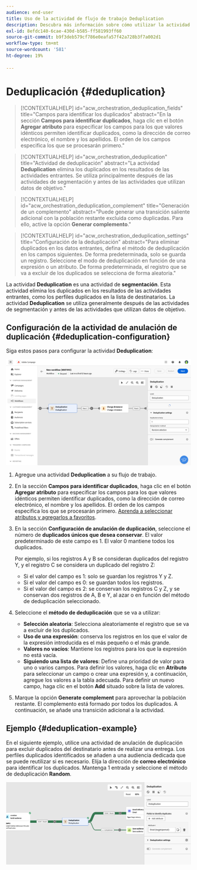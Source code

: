 ```yaml
---
audience: end-user
title: Uso de la actividad de flujo de trabajo Deduplication
description: Descubra más información sobre cómo utilizar la actividad del flujo de trabajo Deduplicación
exl-id: 8efdc140-6cae-430d-b585-ff581993ff60
source-git-commit: b9f3deb579cf786e0eafa57f42a728b3f7a002d1
workflow-type: tm+mt
source-wordcount: '581'
ht-degree: 19%

---
```


# Deduplicación {#deduplication}

>[!CONTEXTUALHELP]
>id="acw_orchestration_deduplication_fields"
>title="Campos para identificar los duplicados"
>abstract="En la sección **Campos para identificar duplicados**, haga clic en el botón **Agregar atributo** para especificar los campos para los que valores idénticos permiten identificar duplicados, como la dirección de correo electrónico, el nombre y los apellidos. El orden de los campos especifica los que se procesarán primero."

>[!CONTEXTUALHELP]
>id="acw_orchestration_deduplication"
>title="Actividad de deduplicación"
>abstract="La actividad **Deduplication** elimina los duplicados en los resultados de las actividades entrantes. Se utiliza principalmente después de las actividades de segmentación y antes de las actividades que utilizan datos de objetivo."

>[!CONTEXTUALHELP]
>id="acw_orchestration_deduplication_complement"
>title="Generación de un complemento"
>abstract="Puede generar una transición saliente adicional con la población restante excluida como duplicadas. Para ello, active la opción **Generar complemento**."

>[!CONTEXTUALHELP]
>id="acw_orchestration_deduplication_settings"
>title="Configuración de la deduplicación"
>abstract="Para eliminar duplicados en los datos entrantes, defina el método de deduplicación en los campos siguientes. De forma predeterminada, solo se guarda un registro. Seleccione el modo de deduplicación en función de una expresión o un atributo. De forma predeterminada, el registro que se va a excluir de los duplicados se selecciona de forma aleatoria."

La actividad **Deduplication** es una actividad de **segmentación**. Esta actividad elimina los duplicados en los resultados de las actividades entrantes, como los perfiles duplicados en la lista de destinatarios. La actividad **Deduplication** se utiliza generalmente después de las actividades de segmentación y antes de las actividades que utilizan datos de objetivo.

## Configuración de la actividad de anulación de duplicación {#deduplication-configuration}

Siga estos pasos para configurar la actividad **Deduplication**:

![Proceso de configuración de anulación de duplicación del flujo de trabajo](../assets/workflow-deduplication.png)

1. Agregue una actividad **Deduplication** a su flujo de trabajo.

1. En la sección **Campos para identificar duplicados**, haga clic en el botón **Agregar atributo** para especificar los campos para los que valores idénticos permiten identificar duplicados, como la dirección de correo electrónico, el nombre y los apellidos. El orden de los campos especifica los que se procesarán primero. [Aprenda a seleccionar atributos y agregarlos a favoritos](../../get-started/attributes.md).

1. En la sección **Configuración de anulación de duplicación**, seleccione el número de **duplicados únicos que desea conservar**. El valor predeterminado de este campo es 1. El valor 0 mantiene todos los duplicados.

   Por ejemplo, si los registros A y B se consideran duplicados del registro Y, y el registro C se considera un duplicado del registro Z:

   * Si el valor del campo es 1: solo se guardan los registros Y y Z.
   * Si el valor del campo es 0: se guardan todos los registros.
   * Si el valor del campo es 2: se conservan los registros C y Z, y se conservan dos registros de A, B e Y, al azar o en función del método de deduplicación seleccionado.

1. Seleccione el **método de deduplicación** que se va a utilizar:

   * **Selección aleatoria**: Selecciona aleatoriamente el registro que se va a excluir de los duplicados.
   * **Uso de una expresión**: conserva los registros en los que el valor de la expresión introducida es el más pequeño o el más grande.
   * **Valores no vacíos**: Mantiene los registros para los que la expresión no está vacía.
   * **Siguiendo una lista de valores**: Define una prioridad de valor para uno o varios campos. Para definir los valores, haga clic en **Atributo** para seleccionar un campo o crear una expresión y, a continuación, agregue los valores a la tabla adecuada. Para definir un nuevo campo, haga clic en el botón **Add** situado sobre la lista de valores.

1. Marque la opción **Generate complement** para aprovechar la población restante. El complemento está formado por todos los duplicados. A continuación, se añade una transición adicional a la actividad.

## Ejemplo {#deduplication-example}

En el siguiente ejemplo, utilice una actividad de anulación de duplicación para excluir duplicados del destinatario antes de realizar una entrega. Los perfiles duplicados identificados se añaden a una audiencia dedicada que se puede reutilizar si es necesario. Elija la dirección de **correo electrónico** para identificar los duplicados. Mantenga 1 entrada y seleccione el método de deduplicación **Random**.

![Ejemplo de actividad de anulación de duplicación en un flujo de trabajo](../assets/workflow-deduplication-example.png)